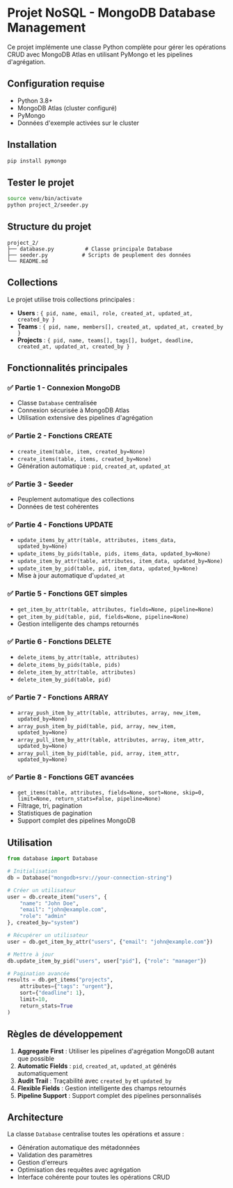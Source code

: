 # Projet NoSQL - MongoDB Database Management

Ce projet implémente une classe Python complète pour gérer les opérations CRUD avec MongoDB Atlas en utilisant PyMongo et les pipelines d'agrégation.

## Configuration requise

- Python 3.8+
- MongoDB Atlas (cluster configuré)
- PyMongo
- Données d'exemple activées sur le cluster

## Installation

```bash
pip install pymongo
```

## Tester le projet

```bash
source venv/bin/activate
python project_2/seeder.py                                 
```

## Structure du projet

```
project_2/
├── database.py          # Classe principale Database
├── seeder.py           # Scripts de peuplement des données
└── README.md
```

## Collections

Le projet utilise trois collections principales :

- **Users** : `{ pid, name, email, role, created_at, updated_at, created_by }`
- **Teams** : `{ pid, name, members[], created_at, updated_at, created_by }`
- **Projects** : `{ pid, name, teams[], tags[], budget, deadline, created_at, updated_at, created_by }`

## Fonctionnalités principales

### ✅ Partie 1 - Connexion MongoDB
- Classe `Database` centralisée
- Connexion sécurisée à MongoDB Atlas
- Utilisation extensive des pipelines d'agrégation

### ✅ Partie 2 - Fonctions CREATE
- `create_item(table, item, created_by=None)`
- `create_items(table, items, created_by=None)`
- Génération automatique : `pid`, `created_at`, `updated_at`

### ✅ Partie 3 - Seeder
- Peuplement automatique des collections
- Données de test cohérentes

### ✅ Partie 4 - Fonctions UPDATE
- `update_items_by_attr(table, attributes, items_data, updated_by=None)`
- `update_items_by_pids(table, pids, items_data, updated_by=None)`
- `update_item_by_attr(table, attributes, item_data, updated_by=None)`
- `update_item_by_pid(table, pid, item_data, updated_by=None)`
- Mise à jour automatique d'`updated_at`

### ✅ Partie 5 - Fonctions GET simples
- `get_item_by_attr(table, attributes, fields=None, pipeline=None)`
- `get_item_by_pid(table, pid, fields=None, pipeline=None)`
- Gestion intelligente des champs retournés

### ✅ Partie 6 - Fonctions DELETE
- `delete_items_by_attr(table, attributes)`
- `delete_items_by_pids(table, pids)`
- `delete_item_by_attr(table, attributes)`
- `delete_item_by_pid(table, pid)`

### ✅ Partie 7 - Fonctions ARRAY
- `array_push_item_by_attr(table, attributes, array, new_item, updated_by=None)`
- `array_push_item_by_pid(table, pid, array, new_item, updated_by=None)`
- `array_pull_item_by_attr(table, attributes, array, item_attr, updated_by=None)`
- `array_pull_item_by_pid(table, pid, array, item_attr, updated_by=None)`

### ✅ Partie 8 - Fonctions GET avancées
- `get_items(table, attributes, fields=None, sort=None, skip=0, limit=None, return_stats=False, pipeline=None)`
- Filtrage, tri, pagination
- Statistiques de pagination
- Support complet des pipelines MongoDB

## Utilisation

```python
from database import Database

# Initialisation
db = Database("mongodb+srv://your-connection-string")

# Créer un utilisateur
user = db.create_item("users", {
    "name": "John Doe",
    "email": "john@example.com",
    "role": "admin"
}, created_by="system")

# Récupérer un utilisateur
user = db.get_item_by_attr("users", {"email": "john@example.com"})

# Mettre à jour
db.update_item_by_pid("users", user["pid"], {"role": "manager"})

# Pagination avancée
results = db.get_items("projects",
    attributes={"tags": "urgent"},
    sort={"deadline": 1},
    limit=10,
    return_stats=True
)
```

## Règles de développement

1. **Aggregate First** : Utiliser les pipelines d'agrégation MongoDB autant que possible
2. **Automatic Fields** : `pid`, `created_at`, `updated_at` générés automatiquement
3. **Audit Trail** : Traçabilité avec `created_by` et `updated_by`
4. **Flexible Fields** : Gestion intelligente des champs retournés
5. **Pipeline Support** : Support complet des pipelines personnalisés

## Architecture

La classe `Database` centralise toutes les opérations et assure :
- Génération automatique des métadonnées
- Validation des paramètres
- Gestion d'erreurs
- Optimisation des requêtes avec agrégation
- Interface cohérente pour toutes les opérations CRUD